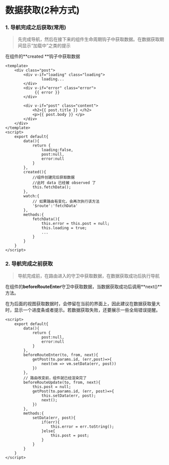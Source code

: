 # 数据获取(2种方式)



### 1. 导航完成之后获取(常用)

> 先完成导航，然后在接下来的组件生命周期钩子中获取数据。在数据获取期间显示“加载中”之类的提示

在组件的**created **钩子中获取数据

```vue
<template>
	<div class="post">
        <div v-if="loading" class="loading">
        	    loading...
    	</div>
        <div v-if="error" class="error">
        	 {{ error }}   
    	</div>
        
        <div v-if="post" class="content">
        	<h2>{{ post.title }} </h2>
            <p>{{ post.body }} </p>
    	</div>
    </div>
</template>
<script>
	export default{
        data(){
            return {
                loading:false,
                post:null,
                error:null
            }
        },
        created(){
            //组件创建完后获取数据
            //此时 data 已经被 observed 了
            this.fetchData();
        },
        watch:{
            // 如果路由有变化，会再次执行该方法
            '$route':'fetchData'
        },
        methods:{
            fetchData(){
                this.error = this.post = null;
                this.loading = true;
                ...
            }
        }
    }
</script>
```

### 2. 导航完成之前获取

> 导航完成前，在路由进入的守卫中获取数据，在数据获取成功后执行导航

在组件的**beforeRouteEnter**守卫中获取数据，当数据获取成功后调用**next()**方法。

在为后面的视图获取数据时，会停留在当前的界面上，因此建议在数据获取量大时，显示一个进度条或者提示。若数据获取失败，还要展示一些全局错误提醒。

```vue
<script>
	export default{
        data(){
            return {
                post:null,
                error:null
            }
        },
        beforeRouteEnter(to, from, next){
            getPost(to.params.id, (err,post)=>{
                next(vm => vm.setData(err, post))
            })
        },
        // 路由改变前，组件就已经渲染完了
		beforeRouteUpdate(to, from, next){
            this.post = null;
            getPost(to.params.id, (err, post)=>{
                this.setData(err, post);
                next();
            })
        },
        methods:{
            setData(err, post){
                if(err){
                    this.error = err.toString();
                }else{
                    this.post = post;
                }
            }
        }
    }
</script>
```

